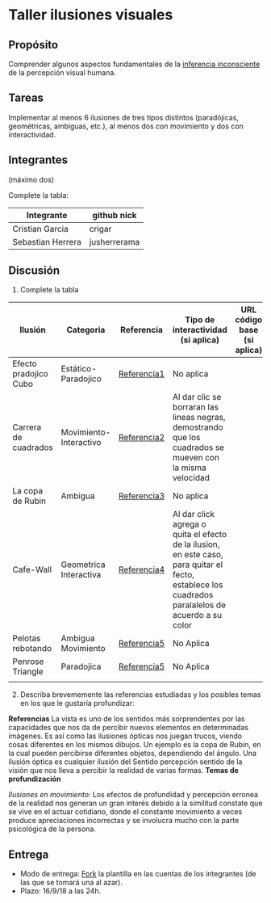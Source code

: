 # Taller ilusiones visuales

## Propósito

Comprender algunos aspectos fundamentales de la [inferencia inconsciente](https://github.com/VisualComputing/Cognitive) de la percepción visual humana.

## Tareas

Implementar al menos 6 ilusiones de tres tipos distintos (paradójicas, geométricas, ambiguas, etc.), al menos dos con movimiento y dos con interactividad.

## Integrantes
(máximo dos)

Complete la tabla:

| 		Integrante 			| github nick     |
|---------------------------|-----------------|
| Cristian Garcia   | crigar       |
| Sebastian Herrera | jusherrerama |

## Discusión

1. Complete la tabla

| Ilusión         | Categoria     | Referencia         |  Tipo de interactividad (si aplica)  | URL código base (si aplica) |
|---------------- |---------------|--------------------|--------------------------------------|-----------------------------|
|Efecto pradojico Cubo  |Estático-Paradojico |[Referencia1](https://cyt-ar.com.ar/cyt-ar/index.php/Cubo_de_Necker)                    | No aplica                            |                             |
|Carrera de cuadrados |Movimiento-Interactivo|[Referencia2](http://www.michaelbach.de/ot/mot-feetLin/index.html) |  Al dar clic se borraran las lineas negras, demostrando que los cuadrados se mueven con la misma velocidad                        |                             |
|La copa de Rubin  |Ambigua|[Referencia3](http://ilusionario-blog.blogspot.com/2014/01/la-copa-de-rubin.html)|No aplica  |                                   |
|Cafe-Wall|Geometrica Interactiva|[Referencia4](http://www.newworldencyclopedia.org/entry/Cafe_wall_illusion) |Al dar click agrega o quita el efecto de la ilusion, en este caso, para quitar el fecto, establece los cuadrados paralalelos de acuerdo a su color  |               |
|Pelotas rebotando|Ambigua Movimiento|[Referencia5](http://visualcomputing.github.io/Cognitive/#/5/33 )|No Aplica|              |
|Penrose Triangle|Paradojica| [Referencia5](https://www.illusionsindex.org/i/impossible-triangle  )|  No Aplica             |
|||||       |


2. Describa brevememente las referencias estudiadas y los posibles temas en los que le gustaría profundizar:

  **Referencias**
La vista es uno de los sentidos más sorprendentes por las capacidades que nos da de percibir nuevos elementos en determinadas imágenes. Es así como las ilusiones ópticas nos juegan trucos, viendo cosas diferentes en los mismos dibujos. Un ejemplo es la copa de Rubin, en la cual pueden percibirse diferentes objetos, dependiendo del ángulo.
Una ilusión óptica es cualquier ilusión del Sentido percepción sentido de la visión que nos lleva a percibir la realidad de varias formas.
  **Temas de profundización**

  *Ilusiones en movimiento*: Los efectos de profundidad y percepción erronea de la realidad nos generan un gran interés debido a la similitud constate que se vive en el actuar cotidiano, donde el constante movimiento a veces produce apreciaciones incorrectas y se involucra mucho con la parte psicológica de la persona.

## Entrega

* Modo de entrega: [Fork](https://help.github.com/articles/fork-a-repo/) la plantilla en las cuentas de los integrantes (de las que se tomará una al azar).
* Plazo: 16/9/18 a las 24h.
